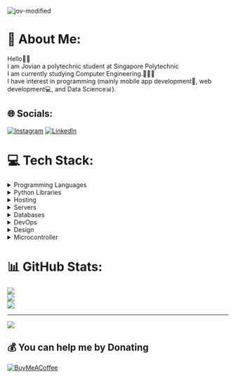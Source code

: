 
![jov-modified](https://github.com/JovianSanjaya/JovianSanjaya/assets/132749552/8ad496a4-7f00-456b-8f15-f32d686e3dc2)


# 💫 About Me:
Hello👋🏻<br>I am Jovian a polytechnic student at Singapore Polytechnic<br>I am currently studying Computer Engineering.👨🏻‍💻<br> I have interest in programming (mainly mobile app development📱, web development💻, and Data Science📊). 


## 🌐 Socials:
[![Instagram](https://img.shields.io/badge/Instagram-%23E4405F.svg?logo=Instagram&logoColor=white)](https://instagram.com/jovian_s.p) [![LinkedIn](https://img.shields.io/badge/LinkedIn-%230077B5.svg?logo=linkedin&logoColor=white)](https://www.linkedin.com/in/jovian-sanjaya-putra-0b198b267/) 

# 💻 Tech Stack:
<details>
  <summary>Programming Languages </summary>
   ![HTML5](https://img.shields.io/badge/html5-%23E34F26.svg?style=for-the-badge&logo=html5&logoColor=white) 
   ![Java](https://img.shields.io/badge/java-%23ED8B00.svg?style=for-the-badge&logo=openjdk&logoColor=white) 
   ![JavaScript](https://img.shields.io/badge/javascript-%23323330.svg?style=for-the-badge&logo=javascript&logoColor=%23F7DF1E) 
   ![CSS3](https://img.shields.io/badge/css3-%231572B6.svg?style=for-the-badge&logo=css3&logoColor=white) 
   ![C](https://img.shields.io/badge/c-%2300599C.svg?style=for-the-badge&logo=c&logoColor=white) 
   ![C++](https://img.shields.io/badge/c++-%2300599C.svg?style=for-the-badge&logo=c%2B%2B&logoColor=white) 
   ![Python](https://img.shields.io/badge/python-3670A0?style=for-the-badge&logo=python&logoColor=ffdd54) 
   ![PHP](https://img.shields.io/badge/php-%23777BB4.svg?style=for-the-badge&logo=php&logoColor=white)
   ![ASSEMBLY](https://img.shields.io/badge/_-ASM-6E4C13.svg?style=for-the-badge)
</details>

<details>
   <summary>Python Libraries</summary>
   ![Matplotlib](https://img.shields.io/badge/Matplotlib-%23ffffff.svg?style=for-the-badge&logo=Matplotlib&logoColor=black) 
   ![NumPy](https://img.shields.io/badge/numpy-%23013243.svg?style=for-the-badge&logo=numpy&logoColor=white) 
   ![Pandas](https://img.shields.io/badge/pandas-%23150458.svg?style=for-the-badge&logo=pandas&logoColor=white) 
</details>

<details>
   <summary>Hosting</summary>
   ![AWS](https://img.shields.io/badge/AWS-%23FF9900.svg?style=for-the-badge&logo=amazon-aws&logoColor=white) 
</details>

<details>
   <summary>Servers</summary>
   ![Apache](https://img.shields.io/badge/apache-%23D42029.svg?style=for-the-badge&logo=apache&logoColor=white) 
</details>

<details>
  <summary>Databases</summary>
  ![MySQL](https://img.shields.io/badge/mysql-%2300000f.svg?style=for-the-badge&logo=mysql&logoColor=white) 
  ![Firebase](https://img.shields.io/badge/Firebase-039BE5?style=for-the-badge&logo=Firebase&logoColor=white) 
</details>

<details>
  <summary>DevOps</summary>
  ![Docker](https://img.shields.io/badge/docker-%230db7ed.svg?style=for-the-badge&logo=docker&logoColor=white) 
  ![Kubernetes](https://img.shields.io/badge/kubernetes-%23326ce5.svg?style=for-the-badge&logo=kubernetes&logoColor=white) 
</details>

<details>
  <summary>Design</summary>
  ![Figma](https://img.shields.io/badge/figma-%23F24E1E.svg?style=for-the-badge&logo=figma&logoColor=white) 
  ![Canva](https://img.shields.io/badge/Canva-%2300C4CC.svg?style=for-the-badge&logo=Canva&logoColor=white)
</details>

<details>
  <summary>Microcontroller</summary>
  ![Arduino](https://img.shields.io/badge/-Arduino-00979D?style=for-the-badge&logo=Arduino&logoColor=white) 
  ![Raspberry Pi](https://img.shields.io/badge/-RaspberryPi-C51A4A?style=for-the-badge&logo=Raspberry-Pi) 
</details>

# 📊 GitHub Stats:
![](https://github-readme-stats.vercel.app/api?username=JovianSanjaya&theme=dark&hide_border=false&include_all_commits=false&count_private=false)<br/>
![](https://github-readme-streak-stats.herokuapp.com/?user=JovianSanjaya&theme=dark&hide_border=false)<br/>
![](https://github-readme-stats.vercel.app/api/top-langs/?username=JovianSanjaya&theme=dark&hide_border=false&include_all_commits=false&count_private=false&layout=compact)

---
[![](https://visitcount.itsvg.in/api?id=JovianSanjaya&icon=0&color=0)](https://visitcount.itsvg.in)

  ## 💰 You can help me by Donating
  [![BuyMeACoffee](https://img.shields.io/badge/Buy%20Me%20a%20Coffee-ffdd00?style=for-the-badge&logo=buy-me-a-coffee&logoColor=black)](https://buymeacoffee.com/Jovian) 

